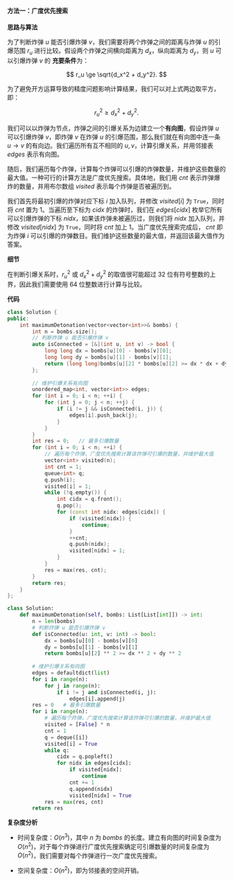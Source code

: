 #### 方法一：广度优先搜索

**思路与算法**

为了判断炸弹 $u$ 能否引爆炸弹 $v$，我们需要将两个炸弹之间的距离与炸弹 $u$ 的引爆范围 $r_u$ 进行比较。假设两个炸弹之间横向距离为 $d_x$，纵向距离为 $d_y$，则 $u$ 可以引爆炸弹 $v$ 的 **充要条件**为：

$$
r_u \ge \sqrt{d_x^2 + d_y^2}.
$$

为了避免开方运算导致的精度问题影响计算结果，我们可以对上式两边取平方，即：

$$
r_u^2 \ge d_x^2 + d_y^2.
$$

我们可以以炸弹为节点，炸弹之间的引爆关系为边建立一个**有向图**，假设炸弹 $u$ 可以引爆炸弹 $v$，即炸弹 $v$ 在炸弹 $u$ 的引爆范围，那么我们就在有向图中连一条 $u \rightarrow v$ 的有向边。我们遍历所有互不相同的 $u, v$，计算引爆关系，并用邻接表 $\textit{edges}$ 表示有向图。

随后，我们遍历每个炸弹，计算每个炸弹可以引爆的炸弹数量，并维护这些数量的最大值。一种可行的计算方法是广度优先搜索。具体地，我们用 $\textit{cnt}$ 表示炸弹爆炸的数量，并用布尔数组 $\textit{visited}$ 表示每个炸弹是否被遍历到。

我们首先将最初引爆的炸弹对应下标 $i$ 加入队列，并修改 $\textit{visited}[i]$ 为 $\texttt{True}$，同时将 $\textit{cnt}$ 置为 $1$。当遍历至下标为 $\textit{cidx}$ 的炸弹时，我们在 $\textit{edges}[\textit{cidx}]$ 枚举它所有可以引爆炸弹的下标 $\textit{nidx}$，如果该炸弹未被遍历过，则我们将 $\textit{nidx}$ 加入队列，并修改 $\textit{visited}[\textit{nidx}]$ 为 $\texttt{True}$，同时将 $\textit{cnt}$ 加上 $1$。当广度优先搜索完成后， $\textit{cnt}$ 即为炸弹 $i$ 可以引爆的炸弹数目。我们维护这些数量的最大值，并返回该最大值作为答案。


**细节**

在判断引爆关系时，$r_u^2$ 或 $d_x^2 + d_y^2$ 的取值很可能超过 $32$ 位有符号整数的上界，因此我们需要使用 $64$ 位整数进行计算与比较。

**代码**

```C++ [sol1-C++]
class Solution {
public:
    int maximumDetonation(vector<vector<int>>& bombs) {
        int n = bombs.size();
        // 判断炸弹 u 能否引爆炸弹 v
        auto isConnected = [&](int u, int v) -> bool {
            long long dx = bombs[u][0] - bombs[v][0];
            long long dy = bombs[u][1] - bombs[v][1];
            return (long long)bombs[u][2] * bombs[u][2] >= dx * dx + dy * dy;
        };
        
        // 维护引爆关系有向图
        unordered_map<int, vector<int>> edges;
        for (int i = 0; i < n; ++i) {
            for (int j = 0; j < n; ++j) {
                if (i != j && isConnected(i, j)) {
                    edges[i].push_back(j);
                }
            }
        }
        int res = 0;   // 最多引爆数量
        for (int i = 0; i < n; ++i) {
            // 遍历每个炸弹，广度优先搜索计算该炸弹可引爆的数量，并维护最大值
            vector<int> visited(n);
            int cnt = 1;
            queue<int> q;
            q.push(i);
            visited[i] = 1;
            while (!q.empty()) {
                int cidx = q.front();
                q.pop();
                for (const int nidx: edges[cidx]) {
                    if (visited[nidx]) {
                        continue;
                    }
                    ++cnt;
                    q.push(nidx);
                    visited[nidx] = 1;
                }
            }
            res = max(res, cnt);
        }
        return res;
    }
};
```


```Python [sol1-Python3]
class Solution:
    def maximumDetonation(self, bombs: List[List[int]]) -> int:
        n = len(bombs)
        # 判断炸弹 u 能否引爆炸弹 v
        def isConnected(u: int, v: int) -> bool:
            dx = bombs[u][0] - bombs[v][0]
            dy = bombs[u][1] - bombs[v][1]
            return bombs[u][2] ** 2 >= dx ** 2 + dy ** 2
        
        # 维护引爆关系有向图
        edges = defaultdict(list)
        for i in range(n):
            for j in range(n):
                if i != j and isConnected(i, j):
                    edges[i].append(j)
        res = 0   # 最多引爆数量
        for i in range(n):
            # 遍历每个炸弹，广度优先搜索计算该炸弹可引爆的数量，并维护最大值
            visited = [False] * n
            cnt = 1
            q = deque([i])
            visited[i] = True
            while q:
                cidx = q.popleft()
                for nidx in edges[cidx]:
                    if visited[nidx]:
                        continue
                    cnt += 1
                    q.append(nidx)
                    visited[nidx] = True
            res = max(res, cnt)
        return res
```


**复杂度分析**

- 时间复杂度：$O(n^3)$，其中 $n$ 为 $\textit{bombs}$ 的长度。建立有向图的时间复杂度为 $O(n^2)$，对于每个炸弹进行广度优先搜索确定可引爆数量的时间复杂度为 $O(n^2)$，我们需要对每个炸弹进行一次广度优先搜索。

- 空间复杂度：$O(n^2)$，即为邻接表的空间开销。